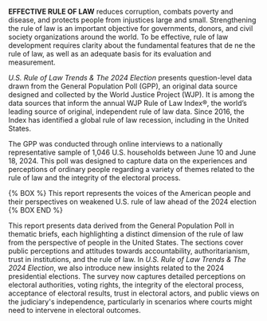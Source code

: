 <b class="c-purple">EFFECTIVE RULE OF LAW</b> reduces corruption, combats poverty and disease, and protects people from injustices large and small. Strengthening the rule of law is an important objective for governments, donors, and civil society organizations around the world. To be effective, rule of law development requires clarity about the fundamental features that de ne the rule of law, as well as an adequate basis for its evaluation and measurement. 

<i>U.S. Rule of Law Trends & The 2024 Election</i> presents question-level data drawn from the General Population Poll (GPP), an original data source designed and collected by the World Justice Project (WJP). It is among the data sources that inform the annual WJP Rule of Law Index®, the world’s leading source of original, independent rule of law data. Since 2016, the Index has identified a global rule of law recession, including in the United States.

The GPP was conducted through online interviews to a nationally representative sample of 1,046 U.S. households between June 10 and June 18, 2024. This poll was designed to capture data on the experiences and perceptions of ordinary people regarding a variety of themes related to the rule of law and the integrity of the electoral process.

{% BOX %}
This report represents the voices of the American people and their perspectives on weakened U.S. rule of law ahead of the 2024 election
{% BOX END %}

This report presents data derived from the General Population Poll in thematic briefs, each highlighting a distinct dimension of the rule of law from the perspective of people in the United States. The sections cover public perceptions and attitudes towards accountability, authoritarianism, trust in institutions, and the rule of law. In <i>U.S. Rule of Law Trends & The 2024 Election</i>, we also introduce new insights related to the 2024 presidential elections. The survey now captures detailed perceptions on electoral authorities, voting rights, the integrity of the electoral process, acceptance of electoral results, trust in electoral actors, and public views on the judiciary's independence, particularly in scenarios where courts might need to intervene in electoral outcomes.